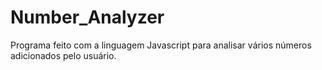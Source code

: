 # Number_Analyzer
 Programa feito com a linguagem Javascript para analisar vários números adicionados pelo usuário.
